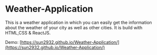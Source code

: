 # Weather-Application
This is a weather application in which you can easily get the information about the weather of your city as well as other cities.
It is build with HTML,CSS & ReactJS.

Demo: [https://sun2932.github.io/Weather-Application/](https://sun2932.github.io/Weather-Application/)


